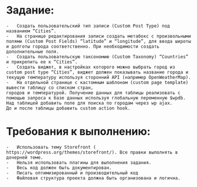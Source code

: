 #   Задание:
    -   Создать пользовательский тип записи (Custom Post Type) под названием “Cities”. 
    -   На странице редактирования записи создать метабокс с произвольными полями (Custom Post Fields) “latitude” и “longitude”, для ввода широты и долготы города соответственно. При необходимости создать дополнительные поля.
    -   Создать пользовательскую таксономию (Custom Taxonomy) “Countries” и прикрепить ее к “Cities”.
    -   Создать виджет, в настройках которого можно выбрать город из custom post type “Cities”, виджет должен показывать название города и текущую температуру используя сторонний API (например OpenWeatherMap).
    -   На отдельной странице с кастомным шаблоном (custom page template) вывести таблицу со списком стран,
    городов и температурой. Получение данных для таблицы реализовать с помощью запроса к базе данных используя глобальную переменную $wpdb. Над таблицей добавить поле для поиска по городам через wp ajax.
    До и после таблицы добавить custom action hook.
 
#   Требования к выполнению:
    -   Использовать тему Storefront ( https://wordpress.org/themes/storefront/). Все правки выполнять в дочерней теме.
    -   Нельзя использовать плагины для выполнения задания.
    -   Весь код должен быть документирован.
    -   Писать оптимизированный и производительный код
    -   Файловая структура проекта должна быть организована и логична.